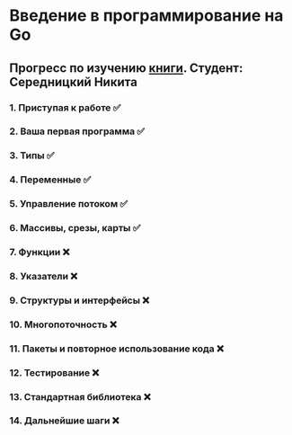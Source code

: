 # Введение в программирование на Go
## Прогресс по изучению [книги](http://golang-book.ru/). Студент: Середницкий Никита
### 1. Приступая к работе ✅
### 2. Ваша первая программа ✅
### 3. Типы ✅
### 4. Переменные ✅
### 5. Управление потоком ✅
### 6. Массивы, срезы, карты ✅
### 7. Функции ❌
### 8. Указатели ❌
### 9. Структуры и интерфейсы ❌
### 10. Многопоточность ❌
### 11. Пакеты и повторное использование кода ❌
### 12. Тестирование ❌
### 13. Стандартная библиотека ❌
### 14. Дальнейшие шаги ❌
